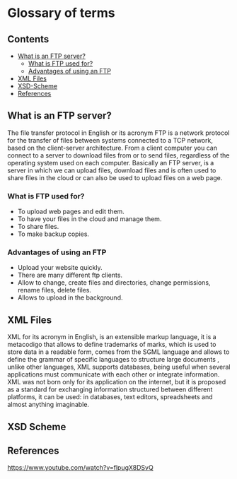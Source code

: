 # Glossary of terms

## Contents

- [What is an FTP server?](#What-is-an-FTP-server)
	- [What is FTP used for?](#What-is-FTP-used-for)
	- [Advantages of using an FTP](#Advantages-of-using-an-FTP)
- [XML Files](#XML-Files)
- [XSD-Scheme](#XSD-Scheme)
- [References](#References)

## What is an FTP server?

The file transfer protocol in English or its acronym FTP is a network protocol for the transfer of files between systems connected to a TCP network, based on the client-server architecture. From a client computer you can connect to a server to download files from or to send files, regardless of the operating system used on each computer. Basically an FTP server, is a server in which we can upload files, download files and is often used to share files in the cloud or can also be used to upload files on a web page.

### What is FTP used for?

- To upload web pages and edit them.
- To have your files in the cloud and manage them.
- To share files.
- To make backup copies.

### Advantages of using an FTP

- Upload your website quickly.
- There are many different ftp clients.
- Allow to change, create files and directories, change permissions, rename files, delete files.
- Allows to upload in the background.

## XML Files

XML for its acronym in English, is an extensible markup language, it is a metacodigo that allows to define trademarks of marks, which is used to store data in a readable form, comes from the SGML language and allows to define the grammar of specific languages to structure large documents , unlike other languages, XML supports databases, being useful when several applications must communicate with each other or integrate information. XML was not born only for its application on the internet, but it is proposed as a standard for exchanging information structured between different platforms, it can be used: in databases, text editors, spreadsheets and almost anything imaginable.



## XSD Scheme

## References

https://www.youtube.com/watch?v=flpugX8DSvQ

<!--stackedit_data:
eyJoaXN0b3J5IjpbMTg2MzcxNzYzMSwtMTM3ODY0NzQ1OCwtMT
QzNTA1MzYyNiwxOTYyMzUwODA3XX0=
-->